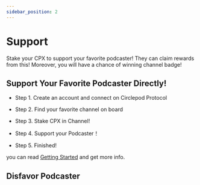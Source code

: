 ```yaml
---
sidebar_position: 2
---
```


# Support

Stake your CPX to support your favorite podcaster! They can claim rewards from this! Moreover, you will have a chance of winning channel badge!

## Support Your Favorite Podcaster Directly!

* Step 1. Create an account and connect on Circlepod Protocol

* Step 2. Find your favorite channel on board

* Step 3. Stake CPX in Channel!

* Step 4. Support your Podcaster！

* Step 5. Finished!

you can read [Getting Started](/docs/intro#getting-started) and get more info.

## Disfavor Podcaster